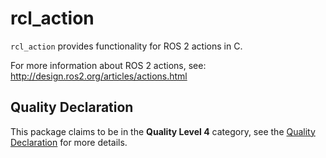 # rcl_action

`rcl_action` provides functionality for ROS 2 actions in C.

For more information about ROS 2 actions, see:
http://design.ros2.org/articles/actions.html

## Quality Declaration

This package claims to be in the **Quality Level 4** category, see the [Quality Declaration](./QUALITY_DECLARATION.md) for more details.
